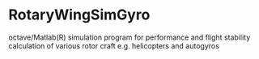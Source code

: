 # RotaryWingSimGyro
octave/Matlab(R) simulation program for performance and flight stability calculation of various rotor craft e.g. helicopters and autogyros
